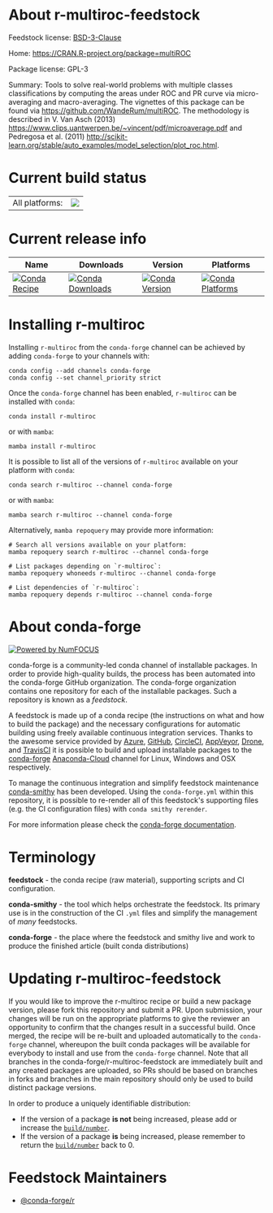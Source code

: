 About r-multiroc-feedstock
==========================

Feedstock license: [BSD-3-Clause](https://github.com/conda-forge/r-multiroc-feedstock/blob/main/LICENSE.txt)

Home: https://CRAN.R-project.org/package=multiROC

Package license: GPL-3

Summary: Tools to solve real-world problems with multiple classes classifications by computing the areas under ROC and PR curve via micro-averaging and macro-averaging. The vignettes of this package can be found via <https://github.com/WandeRum/multiROC>. The methodology is described in V. Van Asch (2013) <https://www.clips.uantwerpen.be/~vincent/pdf/microaverage.pdf> and Pedregosa et al. (2011) <http://scikit-learn.org/stable/auto_examples/model_selection/plot_roc.html>.

Current build status
====================


<table><tr><td>All platforms:</td>
    <td>
      <a href="https://dev.azure.com/conda-forge/feedstock-builds/_build/latest?definitionId=4255&branchName=main">
        <img src="https://dev.azure.com/conda-forge/feedstock-builds/_apis/build/status/r-multiroc-feedstock?branchName=main">
      </a>
    </td>
  </tr>
</table>

Current release info
====================

| Name | Downloads | Version | Platforms |
| --- | --- | --- | --- |
| [![Conda Recipe](https://img.shields.io/badge/recipe-r--multiroc-green.svg)](https://anaconda.org/conda-forge/r-multiroc) | [![Conda Downloads](https://img.shields.io/conda/dn/conda-forge/r-multiroc.svg)](https://anaconda.org/conda-forge/r-multiroc) | [![Conda Version](https://img.shields.io/conda/vn/conda-forge/r-multiroc.svg)](https://anaconda.org/conda-forge/r-multiroc) | [![Conda Platforms](https://img.shields.io/conda/pn/conda-forge/r-multiroc.svg)](https://anaconda.org/conda-forge/r-multiroc) |

Installing r-multiroc
=====================

Installing `r-multiroc` from the `conda-forge` channel can be achieved by adding `conda-forge` to your channels with:

```
conda config --add channels conda-forge
conda config --set channel_priority strict
```

Once the `conda-forge` channel has been enabled, `r-multiroc` can be installed with `conda`:

```
conda install r-multiroc
```

or with `mamba`:

```
mamba install r-multiroc
```

It is possible to list all of the versions of `r-multiroc` available on your platform with `conda`:

```
conda search r-multiroc --channel conda-forge
```

or with `mamba`:

```
mamba search r-multiroc --channel conda-forge
```

Alternatively, `mamba repoquery` may provide more information:

```
# Search all versions available on your platform:
mamba repoquery search r-multiroc --channel conda-forge

# List packages depending on `r-multiroc`:
mamba repoquery whoneeds r-multiroc --channel conda-forge

# List dependencies of `r-multiroc`:
mamba repoquery depends r-multiroc --channel conda-forge
```


About conda-forge
=================

[![Powered by
NumFOCUS](https://img.shields.io/badge/powered%20by-NumFOCUS-orange.svg?style=flat&colorA=E1523D&colorB=007D8A)](https://numfocus.org)

conda-forge is a community-led conda channel of installable packages.
In order to provide high-quality builds, the process has been automated into the
conda-forge GitHub organization. The conda-forge organization contains one repository
for each of the installable packages. Such a repository is known as a *feedstock*.

A feedstock is made up of a conda recipe (the instructions on what and how to build
the package) and the necessary configurations for automatic building using freely
available continuous integration services. Thanks to the awesome service provided by
[Azure](https://azure.microsoft.com/en-us/services/devops/), [GitHub](https://github.com/),
[CircleCI](https://circleci.com/), [AppVeyor](https://www.appveyor.com/),
[Drone](https://cloud.drone.io/welcome), and [TravisCI](https://travis-ci.com/)
it is possible to build and upload installable packages to the
[conda-forge](https://anaconda.org/conda-forge) [Anaconda-Cloud](https://anaconda.org/)
channel for Linux, Windows and OSX respectively.

To manage the continuous integration and simplify feedstock maintenance
[conda-smithy](https://github.com/conda-forge/conda-smithy) has been developed.
Using the ``conda-forge.yml`` within this repository, it is possible to re-render all of
this feedstock's supporting files (e.g. the CI configuration files) with ``conda smithy rerender``.

For more information please check the [conda-forge documentation](https://conda-forge.org/docs/).

Terminology
===========

**feedstock** - the conda recipe (raw material), supporting scripts and CI configuration.

**conda-smithy** - the tool which helps orchestrate the feedstock.
                   Its primary use is in the construction of the CI ``.yml`` files
                   and simplify the management of *many* feedstocks.

**conda-forge** - the place where the feedstock and smithy live and work to
                  produce the finished article (built conda distributions)


Updating r-multiroc-feedstock
=============================

If you would like to improve the r-multiroc recipe or build a new
package version, please fork this repository and submit a PR. Upon submission,
your changes will be run on the appropriate platforms to give the reviewer an
opportunity to confirm that the changes result in a successful build. Once
merged, the recipe will be re-built and uploaded automatically to the
`conda-forge` channel, whereupon the built conda packages will be available for
everybody to install and use from the `conda-forge` channel.
Note that all branches in the conda-forge/r-multiroc-feedstock are
immediately built and any created packages are uploaded, so PRs should be based
on branches in forks and branches in the main repository should only be used to
build distinct package versions.

In order to produce a uniquely identifiable distribution:
 * If the version of a package **is not** being increased, please add or increase
   the [``build/number``](https://docs.conda.io/projects/conda-build/en/latest/resources/define-metadata.html#build-number-and-string).
 * If the version of a package **is** being increased, please remember to return
   the [``build/number``](https://docs.conda.io/projects/conda-build/en/latest/resources/define-metadata.html#build-number-and-string)
   back to 0.

Feedstock Maintainers
=====================

* [@conda-forge/r](https://github.com/conda-forge/r/)

